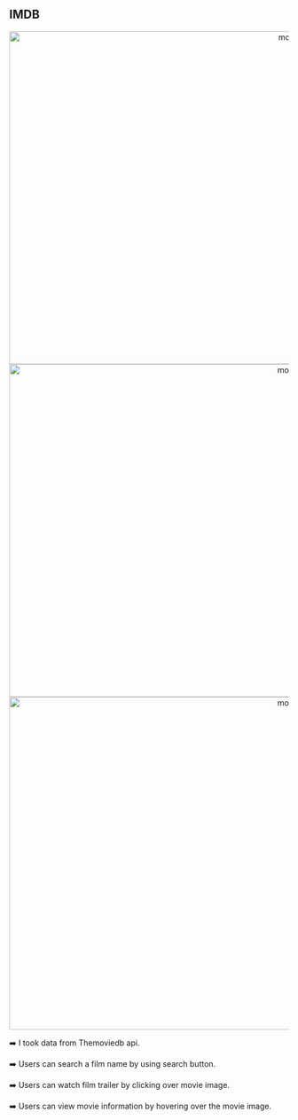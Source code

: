 ## IMDB 
<p align="center">
  <img width="1000" height="600" alt="movie1" src="https://user-images.githubusercontent.com/63063197/99883198-d7a69d00-2bf3-11eb-857c-d60be884abe4.png">
  <img width="1000" height="600" alt="movie2" src="https://user-images.githubusercontent.com/63063197/99883201-d9706080-2bf3-11eb-916f-f207a30ced36.png">
<img width="1000" height="600" alt="movie3" src="https://user-images.githubusercontent.com/63063197/99883203-db3a2400-2bf3-11eb-84f5-53996ec50e72.png">
  </p>
  <p> ➡️  I took data from Themoviedb api.  </p>
  <p> ➡️  Users can search a film name by using search button. </p>
  <p> ➡️  Users can watch film trailer  by clicking over movie image.</p>
  <p> ➡️  Users can view movie information by hovering over the movie image. </p>
 
